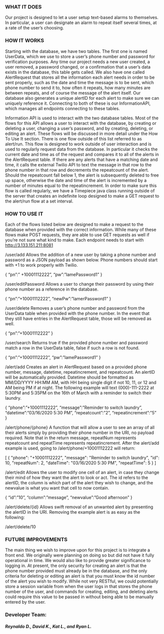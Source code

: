 ### WHAT IT DOES

Our project is designed to let a user setup text-based alarms to themselves.  In particular, a user can designate an alarm to repeat itself several times, at a rate of the user’s choosing.


### HOW IT WORKS

Starting with the database, we have two tables.  The first one is named UserData, which we use to store a user’s phone number and password for 
verification purposes.  Any time our project needs a new user created, a user removed, a password changed, or a confirmation that a user’s data 
exists in the database, this table gets called. We also have one called AlertRequest that stores all the information each alert needs in order 
to be sent properly, such as the date and time the message is to be sent, which phone number to send it to, how often it repeats, how many minutes 
are between repeats, and of course the message of the alert itself.  Our database also generates a unique alertID for each alert to make sure we 
can uniquely reference it.  Connecting to both of these is our InformationAPI, which manages all endpoints connecting to these tables.
	
Information API is used to interact with the two database tables.  Most of the flows for this API allows a user to interact with the database, by creating or deleting a user, changing a user’s password, and by creating, deleting, or editing an alert.  These flows will be discussed in more detail under the How To Use It section.  There is one flow outside of this list referred to as alert/run.  This flow is designed to work outside of user interaction and is used to regularly request data from the database.  In particular it checks the current date and time as of the request and compares it to all of the alerts in the AlertRequest table.  If there are any alerts that have a matching date and time, it calls the external Twilio API to text the message in that row to the phone number in that row and decrements the repeatcount of the alert.  Should the repeatcount fall below 1, the alert is subsequently deleted to free up space, otherwise the date and time of the alert is incremented by a number of minutes equal to the repeatincrement.  In order to make sure this flow is called regularly, we have a Timepiece java class running outside of the server that creates an indefinite loop designed to make a GET request to the alert/run flow at a set interval.


### HOW TO USE IT

Each of the flows listed below are designed to make a request to the database when provided with the correct information.  While many of these flows make POST requests, they are able to use GET requests as well if you’re not sure what kind to make.  Each endpoint needs to start with http://3.133.151.211:8081

/user/add
	Allows the addition of a new user by taking a phone number and password as a JSON payload as shown below.  Phone numbers should start with +1 to work properly with Twilio.
	
{
	“pn”:” +10001112222”,
	“pw”:”lamePassword1”
}



/user/editPassword
Allows a user to change their password by using their phone number as a reference in the database.

{
	“pn”:”+10001112222”,
	“newPw”:”lamerPassword1”
}



/user/delete
	Removes a user’s phone number and password from the UserData table when provided with the phone number.  In the event that they still have entries in the AlertRequest table, those will be removed as well.
	
{
	“pn”:”+10001112222”
}



/user/search
Returns true if the provided phone number and password match a row in the UserData table, false if such a row is not found.

{
	“pn”:”+10001112222”,
	“pw”:”lamePassword1”
}



/alert/add
	Creates an alert in AlertRequest based on a provided phone number, message, datetime, repeatincrement, and repeatcount.  An alertID will be automatically provided.  Datetime should be formatted as MM/DD/YYYY HH:MM AM, with HH being single digit if not 10, 11, or 12 and AM being PM if at night.  The following example will text (000)-111-2222 at 5:30PM and 5:35PM on the 16th of March with a reminder to switch their laundry.
	
{
	“phone”:”+10001112222”,
	“message”:”Reminder to switch laundry”,
	“datetime”:”03/16/2020 5:30 PM”,
	“repeatcount”:”2”,
	“repeatincrement”:”5”
}



/alert/phone/{phone}
	A function that will allow a user to see an array of all their alerts simply by providing their phone number in the URI, no payload required.  Note that in the return message, repeatNum represents repeatcount and repeatTime represents repeatincrement.
	After the alert/add example is used, going to /alert/phone/+10001112222 will return:
	
[
    {
        "phone": "+10001112222",
        "message": "Reminder to switch laundry",
        "id": 10,
        "repeatNum": 2,
        "dateTime": "03/16/2020 5:30 PM",
        "repeatTime": 5
    }
]



/alert/edit
Allows the user to modify one cell of an alert, in case they change their mind of how they want the alert to look or act.  The id refers to the alertID, the column is which part of the alert they wish to change, and the newvalue is what you want that cell to now contain.

{
	“id”:”10”,
	“column”:”message”,
	“newvalue”:”Good afternoon”
}



/alert/delete/{id}
	Allows swift removal of an unwanted alert by presenting the alertID in the URI.  Removing the example alert is as easy as the following:
	
/alert/delete/10



### FUTURE IMPROVEMENTS

The main thing we wish to improve upon for this project is to integrate a front end.  We originally were planning on doing so but did not have it fully operational in time.  We would also like to provide greater significance to logging in.  At present, the only security for creating an alert is that the phone number provided must already be in the database, and the only criteria for deleting or editing an alert is that you must know the id number of the alert you wish to modify.  While not very RESTful, we could potentially store a session variable from when the user logs in that stores the phone number of the user, and commands for creating, editing, and deleting alerts could require this value to be passed in without being able to be manually entered by the user.


### Developer Team: ###
#### *Reynaldo D.,  David K., Kat L., and Ryan L.* ####
